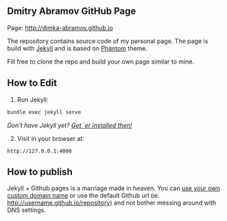 ## Dmitry Abramov GitHub Page 

Page: http://dimka-abramov.github.io

The repository contains source code of my personal page. The page is build with [Jekyll](http://jekyllrb.com/) and is based on [Phantom](http://jamigibbs.github.io/phantom/) theme.

Fill free to clone the repo and build your own page similar to mine.

## How to Edit

1. Run Jekyll:

  ```bash
  bundle exec jekyll serve
  ```

  _Don't have Jekyll yet? [Get `er installed then!](http://jekyllrb.com/docs/installation/)_

2. Visit in your browser at:

  `http://127.0.0.1:4000`

## How to publish

Jekyll + Github pages is a marriage made in heaven. You can [use your own custom domain name](https://help.github.com/articles/setting-up-a-custom-domain-with-github-pages/) or use the default Github url (ie. http://username.github.io/repository) and not bother messing around with DNS settings.
